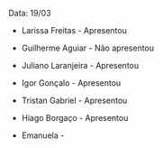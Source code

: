 Data: 19/03
- Larissa Freitas - Apresentou

- Guilherme Aguiar - Não apresentou

- Juliano Laranjeira - Apresentou

- Igor Gonçalo - Apresentou

- Tristan Gabriel - Apresentou

- Hiago Borgaço - Apresentou

- Emanuela - 